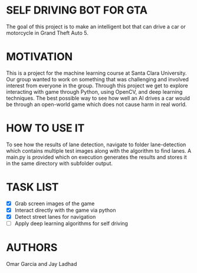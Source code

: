 # SELF DRIVING BOT FOR GTA
The goal of this project is to make an intelligent bot that can drive a car or motorcycle in Grand Theft Auto 5. 

# MOTIVATION
This is a project for the machine learning course at Santa Clara University. Our group wanted to work on something that was challenging and involved interest from everyone in the group. Through this project we get to explore interacting with game through Python, using OpenCV, and deep learning techniques. The best possible way to see how well an AI drives a car would be through an open-world game which does not cause harm in real world.

# HOW TO USE IT
To see how the results of lane detection, navigate to folder lane-detection which contains multiple test images along with the algorithm to find lanes. A main.py is provided which on execution generates the results and stores it in the same directory with subfolder output. 

# TASK LIST
- [X] Grab screen images of the game 
- [X] Interact directly with the game via python
- [X] Detect street lanes for navigation
- [ ] Apply deep learning algorithms for self driving

# AUTHORS
Omar Garcia and Jay Ladhad
